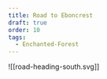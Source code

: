 ```yaml
---
title: Road to Eboncrest
draft: true
order: 10
tags:
  - Enchanted-Forest
---
```


![[road-heading-south.svg]]
